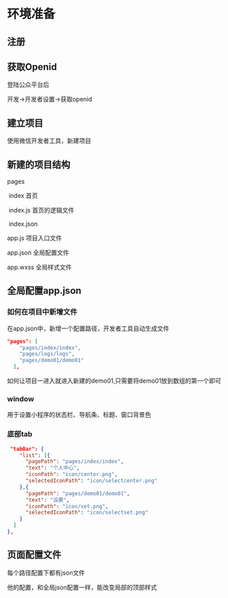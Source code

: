 # 环境准备

## 注册



## 获取Openid

登陆公众平台后

开发->开发者设置->获取openid

## 建立项目

使用微信开发者工具，新建项目

## 新建的项目结构

pages

​	index  首页

​	index.js 首页的逻辑文件

​	index.json

app.js 项目入口文件

app.json 全局配置文件

app.wxss 全局样式文件

## 全局配置app.json

### 如何在项目中新增文件

在app.json中，新增一个配置路径，开发者工具自动生成文件

```json
"pages": [
    "pages/index/index",
    "pages/logs/logs",
    "pages/demo01/demo01"
  ],
```

如何让项目一进入就进入新建的demo01,只需要将demo01放到数组的第一个即可

### window

用于设置小程序的状态栏、导航条、标题、窗口背景色

### 底部tab

```json
 "tabBar": {
    "list": [{
      "pagePath": "pages/index/index",
      "text": "个人中心",
      "iconPath": "icon/center.png",
      "selectedIconPath": "icon/selectcenter.png"
    },{
      "pagePath": "pages/demo01/demo01",
      "text": "设置",
      "iconPath": "icon/set.png",
      "selectedIconPath": "icon/selectset.png"
    }
  ]
},
```

## 页面配置文件

每个路径配置下都有json文件

他的配置，和全局json配置一样，能改变局部的顶部样式